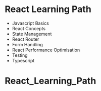 # React Learning Path

- Javascript Basics
- React Concepts
- State Management
- React Router
- Form Handling
- React Performance Optimisation
- Testing
- Typescript
# React_Learning_Path
